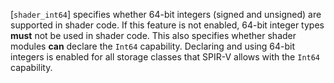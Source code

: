 [`shader_int64`] specifies whether 64-bit
integers (signed and unsigned) are supported in shader code.
If this feature is not enabled, 64-bit integer types  **must**  not be used
in shader code.
This also specifies whether shader modules  **can**  declare the `Int64`
capability.
Declaring and using 64-bit integers is enabled for all storage classes
that SPIR-V allows with the `Int64` capability.